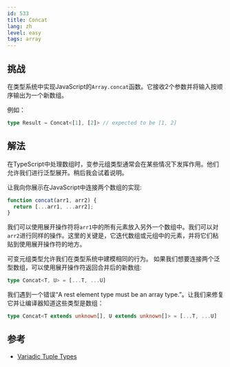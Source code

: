 ```yaml
---
id: 533
title: Concat
lang: zh
level: easy
tags: array
---
```


## 挑战

在类型系统中实现JavaScript的`Array.concat`函数。它接收2个参数并将输入按顺序输出为一个新数组。

例如：

```ts
type Result = Concat<[1], [2]> // expected to be [1, 2]
```

## 解法

在TypeScript中处理数组时，变参元组类型通常会在某些情况下发挥作用。他们允许我们进行泛型展开。稍后我会试着说明。

让我向你展示在JavaScript中连接两个数组的实现:

```js
function concat(arr1, arr2) {
  return [...arr1, ...arr2];
}
```

我们可以使用展开操作符将`arr1`中的所有元素放入另外一个数组中。我们可以对`arr2`进行同样的操作。这里的关键是，它迭代数组或元组中的元素，并将它们粘贴到使用展开操作符的地方。

可变元组类型允许我们在类型系统中建模相同的行为。
如果我们想要连接两个泛型数组，可以使用展开操作符返回合并后的新数组:

```ts
type Concat<T, U> = [...T, ...U]
```

我们遇到一个错误“A rest element type must be an array type.”。让我们来修复它并让编译器知道这些类型是数组：

```ts
type Concat<T extends unknown[], U extends unknown[]> = [...T, ...U]
```

## 参考

- [Variadic Tuple Types](https://www.typescriptlang.org/docs/handbook/release-notes/typescript-4-0.html#variadic-tuple-types)
